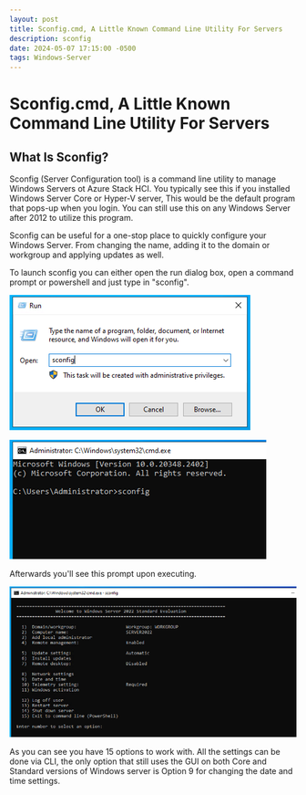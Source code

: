 ```yaml
---
layout: post
title: Sconfig.cmd, A Little Known Command Line Utility For Servers
description: sconfig
date: 2024-05-07 17:15:00 -0500
tags: Windows-Server
---
```


# Sconfig.cmd, A Little Known Command Line Utility For Servers

## What Is Sconfig?

Sconfig (Server Configuration tool) is a command line utility to manage Windows Servers ot Azure Stack HCI. You typically see this if you installed Windows Server Core or Hyper-V server, This would be the default program that pops-up when you login. You can still use this on any Windows Server after 2012 to utilize this program.

Sconfig can be useful for a one-stop place to quickly configure your Windows Server. From changing the name, adding it to the domain or workgroup and applying updates as well.

To launch sconfig you can either open the run dialog box, open a command prompt or powershell and just type in "sconfig".

![sconfig run box](/images/posts/2024-05-07/sconfig-run.png)

![sconfig cmd window](/images/posts/2024-05-07/sconfig-cmd.png)

Afterwards you'll see this prompt upon executing.

![sconfig window](/images/posts/2024-05-07/sconfig.png)

As you can see you have 15 options to work with. All the settings can be done via CLI, the only option that still uses the GUI on both Core and Standard versions of Windows server is Option 9 for changing the date and time settings.
